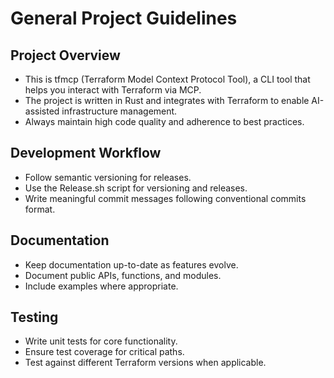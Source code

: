 # General Project Guidelines

## Project Overview
- This is tfmcp (Terraform Model Context Protocol Tool), a CLI tool that helps you interact with Terraform via MCP.
- The project is written in Rust and integrates with Terraform to enable AI-assisted infrastructure management.
- Always maintain high code quality and adherence to best practices.

## Development Workflow
- Follow semantic versioning for releases.
- Use the Release.sh script for versioning and releases.
- Write meaningful commit messages following conventional commits format.

## Documentation
- Keep documentation up-to-date as features evolve.
- Document public APIs, functions, and modules.
- Include examples where appropriate.

## Testing
- Write unit tests for core functionality.
- Ensure test coverage for critical paths.
- Test against different Terraform versions when applicable. 